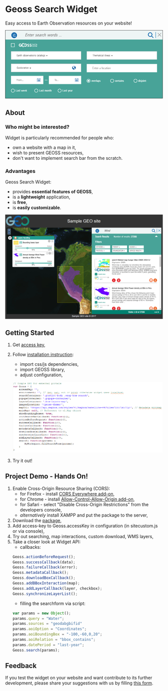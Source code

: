 # Geoss Search Widget
Easy access to Earth Observation resources on your website!

![Search bar](/images/widget-search-bar.png)

## About
### Who might be interested?
Widget is particularly recommended for people who:
  - own a website with a map in it,
  - wish to present GEOSS resources,
  - don't want to implement search bar from the scratch.

### Advantages
Geoss Search Widget:
  - provides **essential features of GEOSS**,
  - is a **lightweight** application,
  - is **free**,
  - is **easily customizable**.

![Results](/images/widget-results.png)

## Getting Started
1. Get [access key](http://geoss.sit.esaportal.eu/register-widget),
2. Follow [installation instruction](http://geoss.sit.esaportal.eu/install-widget):
    - import css/js dependencies,
    - import GEOSS library,
    - adjust configuration,

    ![Configuration file](/images/widget-config.png)
3. Try it out!

## Project Demo - Hands On!
1. Enable Cross-Origin Resource Sharing (CORS):
    - for Firefox - install [CORS Everywhere add-on](https://addons.mozilla.org/en-US/firefox/addon/cors-everywhere/),
    - for Chrome - install [Allow-Control-Allow-Origin add-on](https://chrome.google.com/webstore/detail/allow-control-allow-origi/nlfbmbojpeacfghkpbjhddihlkkiljbi),
    - for Safari - select "Disable Cross-Origin Restrictions" from the developers console,
    - *alternatively* install XAMPP and put the package to the server,
2. Download the [package](http://geoss.sit.esaportal.eu/documents/20181/0/Geoss+Search+Widget/7f2034a2-b5e3-4df2-9467-fd300dea85d0),
3. Add access-key to Geoss.accessKey in configuration (in sitecustom.js or via console),
4. Try out searching, map interactions, custom download, WMS layers,
5. Take a closer look at Widget API:
    - callbacks:
    ```javascript
    Geoss.actionBeforeRequest();
    Geoss.successCallback(data);
    Geoss.failureCallback(error);
    Geoss.metadataCallback();
    Geoss.downloadBoxCallback();
    Geoss.addBBoxInteraction(map);
    Geoss.addLayerCallback(layer, checkbox);
    Geoss.synchronizeLayerList();
    ```
    - filling the searchform via script:
    ```javascript
    var params = new Object();
    params.query = "Water";
    params.sources = "geodabgbifid"
    params.aoiOption = "Coordinates";
    params.aoiBoundingBox = "-100,-60,0,20";
    params.aoiRelation = "bbox_contains";
    params.datePeriod = "last-year";
    Geoss.search(params);
    ```

## Feedback
If you test the widget on your website and want contribute to its further development, please share your suggestions with us by filling [this form](https://docs.google.com/forms/d/e/1FAIpQLSetnuRiBe-g1XDmSyjmlQ8wXZPXbOB5UIr7DzgNUGKJvchn8g/viewform?c=0&w=1).

